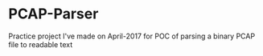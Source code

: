 # PCAP-Parser
Practice project I've made on April-2017 for POC of parsing a binary PCAP file to readable text
